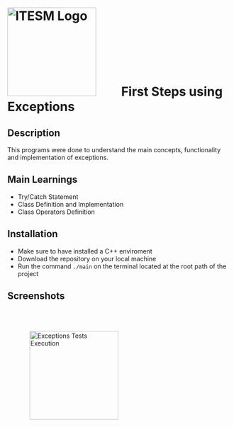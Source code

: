 #  <img src="https://libreria-ditesa.com/media/catalog/category/pngwing.com.png" alt="ITESM Logo" style="float: center; margin-right: 50px;" width="200"/> First Steps using Exceptions 

## Description
This programs were done to understand the main concepts, functionality and implementation of exceptions. 

## Main Learnings 
* Try/Catch Statement 
* Class Definition and Implementation
* Class Operators Definition

## Installation
* Make sure to have installed a C++ enviroment 
* Download the repository on your local machine
* Run the command <code>./main</code> on the terminal located at the root path of the project

## Screenshots
<img src="./images/TestExecution.png" alt="Exceptions Tests Execution" style="float: left; margin: 50px;" width="200"/> 
